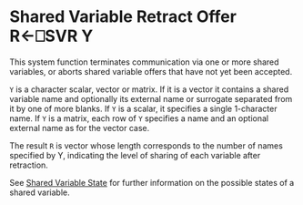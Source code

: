 <!-- Hidden search keywords -->
<div style="display: none;">
  ⎕SVR SVR
</div>






<h1 class="heading"><span class="name">Shared Variable Retract Offer</span> <span class="command">R←⎕SVR Y</span></h1>



This system function terminates communication via one or more shared variables, or aborts shared variable offers that have not yet been accepted.


`Y` is a character scalar, vector or matrix.  If it is a vector it contains a shared variable name and optionally its external name or surrogate separated from it by one of more blanks.  If `Y` is a scalar, it specifies a single 1-character name.  If `Y` is a matrix, each row of `Y` specifies a name and an optional external name as for the vector case.


The result `R` is vector whose length corresponds to the number of names specified by Y, indicating the level of sharing of each variable after retraction.


See [Shared Variable State](svs.md) for further information on the possible states of a shared variable.



